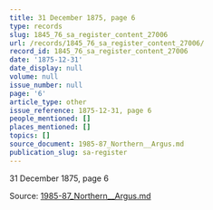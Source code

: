 ```yaml
---
title: 31 December 1875, page 6
type: records
slug: 1845_76_sa_register_content_27006
url: /records/1845_76_sa_register_content_27006/
record_id: 1845_76_sa_register_content_27006
date: '1875-12-31'
date_display: null
volume: null
issue_number: null
page: '6'
article_type: other
issue_reference: 1875-12-31, page 6
people_mentioned: []
places_mentioned: []
topics: []
source_document: 1985-87_Northern__Argus.md
publication_slug: sa-register
---
```


31 December 1875, page 6

Source: [1985-87_Northern__Argus.md](/downloads/markdown/1985-87_Northern__Argus.md)
